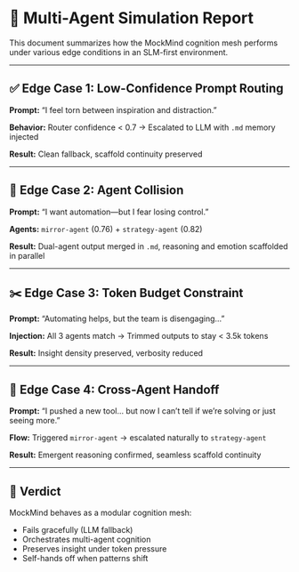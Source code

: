 # 🧪 Multi-Agent Simulation Report

This document summarizes how the MockMind cognition mesh performs under various edge conditions in an SLM-first environment.

---

## ✅ Edge Case 1: Low-Confidence Prompt Routing

**Prompt:** “I feel torn between inspiration and distraction.”

**Behavior:** Router confidence < 0.7 → Escalated to LLM with `.md` memory injected

**Result:** Clean fallback, scaffold continuity preserved

---

## 🔁 Edge Case 2: Agent Collision

**Prompt:** “I want automation—but I fear losing control.”

**Agents:** `mirror-agent` (0.76) + `strategy-agent` (0.82)

**Result:** Dual-agent output merged in `.md`, reasoning and emotion scaffolded in parallel

---

## ✂️ Edge Case 3: Token Budget Constraint

**Prompt:** “Automating helps, but the team is disengaging…”

**Injection:** All 3 agents match → Trimmed outputs to stay < 3.5k tokens

**Result:** Insight density preserved, verbosity reduced

---

## 🔄 Edge Case 4: Cross-Agent Handoff

**Prompt:** “I pushed a new tool… but now I can’t tell if we’re solving or just seeing more.”

**Flow:** Triggered `mirror-agent` → escalated naturally to `strategy-agent`

**Result:** Emergent reasoning confirmed, seamless scaffold continuity

---

## 🧠 Verdict

MockMind behaves as a modular cognition mesh:
- Fails gracefully (LLM fallback)  
- Orchestrates multi-agent cognition  
- Preserves insight under token pressure  
- Self-hands off when patterns shift

